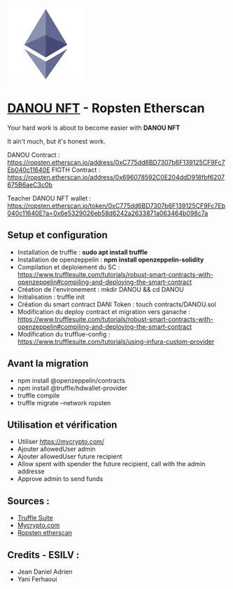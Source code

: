 ![Logo of Ethereum](ethereum-logo.png)

[DANOU NFT](https://ropsten.etherscan.io/address/0xC775dd6BD7307b6F139125CF9Fc7Eb040c11640E) - Ropsten Etherscan
========

Your hard work is about to become easier with **DANOU NFT**

It ain't much, but it's honest work.

DANOU Contract : https://ropsten.etherscan.io/address/0xC775dd6BD7307b6F139125CF9Fc7Eb040c11640E
FIGTH Contract : https://ropsten.etherscan.io/address/0x696078592C0E204ddD918fbf6207675B6aeC3c0b

Teacher DANOU NFT wallet : https://ropsten.etherscan.io/token/0xC775dd6BD7307b6F139125CF9Fc7Eb040c11640E?a=0x6e5329026eb58d6242a2633871a063464b098c7a

Setup et configuration
--------
* Installation de truffle : **sudo apt install truffle**
* Installation de openzeppelin : **npm install openzeppelin-solidity**
* Compilation et deploiement du SC : https://www.trufflesuite.com/tutorials/robust-smart-contracts-with-openzeppelin#compiling-and-deploying-the-smart-contract
* Création de l'environement : mkdir DANOU && cd DANOU
* Initialisation : truffle init
* Création du smart contract DANI Token : touch contracts/DANOU.sol
* Modification du deploy contract et migration vers ganache : https://www.trufflesuite.com/tutorials/robust-smart-contracts-with-openzeppelin#compiling-and-deploying-the-smart-contract
* Modification du trufflue-config : https://www.trufflesuite.com/tutorials/using-infura-custom-provider

Avant la migration
--------
* npm install @openzeppelin/contracts
* npm install @truffle/hdwallet-provider
* truffle compile
* truffle migrate –network ropsten

Utilisation et vérification
--------
* Utiliser https://mycrypto.com/
* Ajouter allowedUser admin
* Ajouter allowedUser future recipient
* Allow spent with spender the future recipient, call with the admin addresse
* Approve admin to send funds

Sources :
--------
- [Truffle Suite](https://www.trufflesuite.com)
- [Mycrypto.com](https://mycrypto.com/) 
- [Ropsten etherscan](https://ropsten.etherscan.io) 

Credits - ESILV :
--------
- Jean Daniel Adrien
- Yani Ferhaoui
